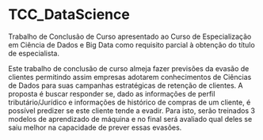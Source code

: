 # TCC_DataScience
Trabalho de Conclusão de Curso apresentado ao Curso de Especialização em Ciência de Dados e Big Data como requisito parcial à obtenção do título de especialista.

  Este trabalho de conclusão de curso almeja fazer previsões da evasão de clientes permitindo assim empresas adotarem conhecimentos de Ciências de Dados para suas campanhas estratégicas de retenção de clientes.
  A proposta é buscar responder se, dado as informações de perfil tributário/Jurídico e informações de histórico de compras de um cliente, é possível predizer se este cliente tende a evadir. Para isto, serão treinados 3 modelos de aprendizado de máquina e no final será avaliado qual deles se saiu melhor na capacidade de prever essas evasões.
